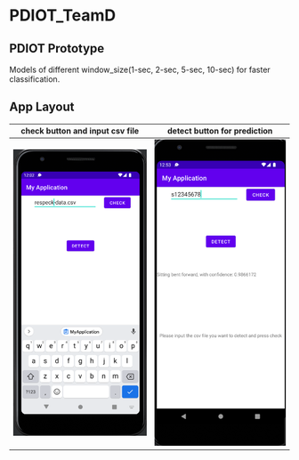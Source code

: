 # PDIOT_TeamD
## PDIOT Prototype
Models of different window_size(1-sec, 2-sec, 5-sec, 10-sec) for faster classification.


##  App Layout
<!-- 
**detect and check button and input csv file**
![App Layout](demos/layout.png) -->


**check button and input csv file**     |  **detect button for prediction**
:------------------------------------:|:-------------------------------------------:
![App Layout](demos/layout.png) |  ![Prediction](demos/predict.png)
